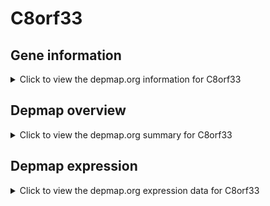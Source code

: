 <h1>C8orf33</h1>

<h2>Gene information</h2>
<details>
  <summary>Click to view the depmap.org information for C8orf33</summary>
  <iframe src="https://depmap.org/portal/gene/C8orf33?tab=about" style="border:none;width:100%;height:800px"></iframe>
</details>

<h2>Depmap overview</h2>
<details>
  <summary>Click to view the depmap.org summary for C8orf33</summary>
  <iframe src="https://depmap.org/portal/gene/C8orf33?tab=overview" style="border:none;width:100%;height:800px"></iframe>
</details>

<h2>Depmap expression</h2>
<details>
  <summary>Click to view the depmap.org expression data for C8orf33</summary>
  <iframe src="https://depmap.org/portal/gene/C8orf33?tab=characterization" style="border:none;width:100%;height:800px"></iframe>
</details>


<!--
<h2>Reactome Pathway diagram</h2>
<details>
  <summary>Click to view Reactome pathway for C8orf33</summary>
  PNAME
</details>
-->


